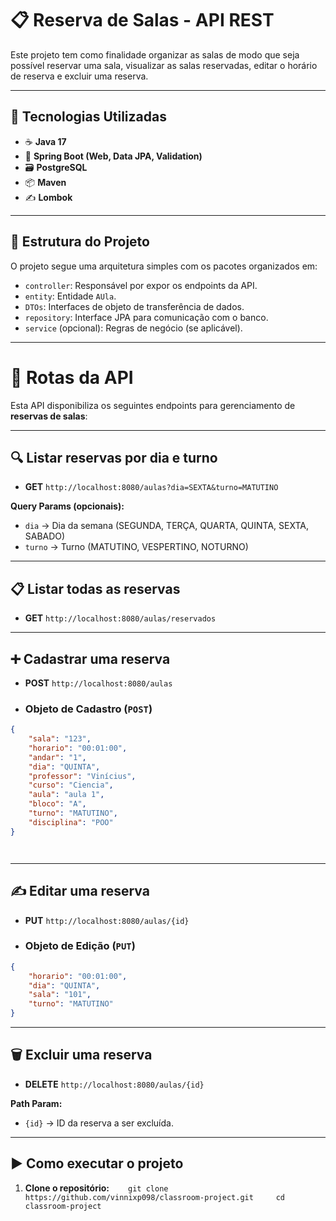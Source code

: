 # 📋 Reserva de Salas - API REST

Este projeto tem como finalidade organizar as salas de modo que seja possível reservar uma sala, visualizar as salas reservadas, editar o horário de reserva e excluir uma reserva.

-----

## 🚀 Tecnologias Utilizadas

  - ☕ **Java 17**
  - 🌱 **Spring Boot (Web, Data JPA, Validation)**
  - 🗃️ **PostgreSQL**
  - 📦 **Maven**
  - ✍️ **Lombok**

-----

## 📂 Estrutura do Projeto

O projeto segue uma arquitetura simples com os pacotes organizados em:

  - `controller`: Responsável por expor os endpoints da API.
  - `entity`: Entidade `AUla`.
  - `DTOs`: Interfaces de objeto de transferência de dados.
  - `repository`: Interface JPA para comunicação com o banco.
  - `service` (opcional): Regras de negócio (se aplicável).

-----

# 📑 Rotas da API 

Esta API disponibiliza os seguintes endpoints para gerenciamento de **reservas de salas**:

-----

## 🔍 Listar reservas por **dia** e **turno**

  - **GET** `http://localhost:8080/aulas?dia=SEXTA&turno=MATUTINO`

**Query Params (opcionais):**

  - `dia` → Dia da semana (SEGUNDA, TERÇA, QUARTA, QUINTA, SEXTA, SABADO)
  - `turno` → Turno (MATUTINO, VESPERTINO, NOTURNO)

-----

## 📋 Listar **todas** as reservas

  - **GET** `http://localhost:8080/aulas/reservados`

-----

## ➕ Cadastrar uma reserva

  - **POST** `http://localhost:8080/aulas`
  - ### Objeto de Cadastro (`POST`)

```json
{
	"sala": "123",
	"horario": "00:01:00",
	"andar": "1",
	"dia": "QUINTA",
	"professor": "Vinícius",
	"curso": "Ciencia",
	"aula": "aula 1",
	"bloco": "A",
	"turno": "MATUTINO",
	"disciplina": "POO"
}
```
      
-----

## ✍️ Editar uma reserva

  - **PUT** `http://localhost:8080/aulas/{id}`

  - ### Objeto de Edição (`PUT`)

```json
{
	"horario": "00:01:00",
	"dia": "QUINTA",
	"sala": "101",
	"turno": "MATUTINO"
}
```

-----

## 🗑️ Excluir uma reserva

  - **DELETE** `http://localhost:8080/aulas/{id}`

**Path Param:**

  - `{id}` → ID da reserva a ser excluída.

-----


## ▶️ Como executar o projeto

1.  **Clone o repositório:**
   `  
   git clone https://github.com/vinnixp098/classroom-project.git    
   cd classroom-project
   `

